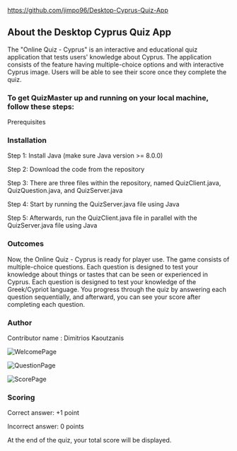 https://github.com/jimpo96/Desktop-Cyprus-Quiz-App


## About the Desktop Cyprus Quiz App

The "Online Quiz - Cyprus" is an interactive and educational quiz application that tests users' knowledge about Cyprus.
The application consists of the feature having multiple-choice options and with interactive Cyprus image. 
Users will be able to see their score once they complete the quiz. 


### To get QuizMaster up and running on your local machine, follow these steps:

Prerequisites

### Installation

Step 1: Install Java (make sure Java version >= 8.0.0)

Step 2: Download the code from the repository

Step 3: There are three files within the repository, named QuizClient.java, QuizQuestion.java, and QuizServer.java

Step 4: Start by running the QuizServer.java file using Java

Step 5: Afterwards, run the QuizClient.java file in parallel with the QuizServer.java file using Java

### Outcomes

Now, the Online Quiz - Cyprus is ready for player use.
The game consists of multiple-choice questions. 
Each question is designed to test your knowledge about things or tastes that can be seen or experienced in Cyprus. 
Each question is designed to test your knowledge of the Greek/Cypriot language.
You progress through the quiz by answering each question sequentially, and afterward, you can see your score after completing each question.

### Author

Contributor name : Dimitrios Kaoutzanis 

![WelcomePage](https://github.com/jimpo96/Desktop-Cyprus-Quiz-App/assets/118792027/dd830826-0598-4d62-b012-db6fabd33a7e)

![QuestionPage](https://github.com/jimpo96/Desktop-Cyprus-Quiz-App/assets/118792027/72dea06d-35ae-4071-a260-1fca691c09f4)

![ScorePage](https://github.com/jimpo96/Desktop-Cyprus-Quiz-App/assets/118792027/2a893374-c4b3-46a5-b3e2-a01bc7f4a3c6)

### Scoring

Correct answer: +1 point

Incorrect answer: 0 points

At the end of the quiz, your total score will be displayed. 





